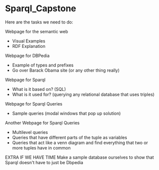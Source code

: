 # Sparql_Capstone

Here are the tasks we need to do: 

Webpage for the semantic web
- Visual Examples
- RDF Explanation 

Webpage for DBPedia
- Example of types and prefixes
- Go over Barack Obama site (or any other thing really)

Webpage for Sparql               
- What is it based on? (SQL)
- What is it used for? (querying any relational database that uses triples)

Webpage for Sparql Queries     
- Sample queries (modal windows that pop up solution)

Another Webpage for Sparql Queries
- Multilevel queries
- Queries that have different parts of the tuple as variables
- Queries that act like a venn diagram and find everything that two or more tuples have in common


EXTRA IF WE HAVE TIME
Make a sample database ourselves to show that Sparql doesn't have to just be Dbpedia

